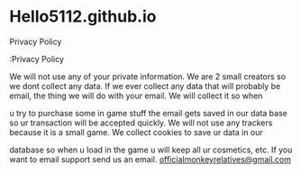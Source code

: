 # Hello5112.github.io

Privacy Policy


:Privacy Policy

We will not use any of your private information. We are 2 small creators so we dont collect any data. If we ever collect any data that will probably be email, the thing we will do with your email. We will collect it so when 

u try to purchase some in game stuff the email gets saved in our data base so ur transaction will be accepted quickly. We will not use any trackers because it is a small game. We collect cookies to save ur data in our 

database so when u load in the game u will keep all ur cosmetics, etc. If you want to email support send us an email. officialmonkeyrelatives@gmail.com
